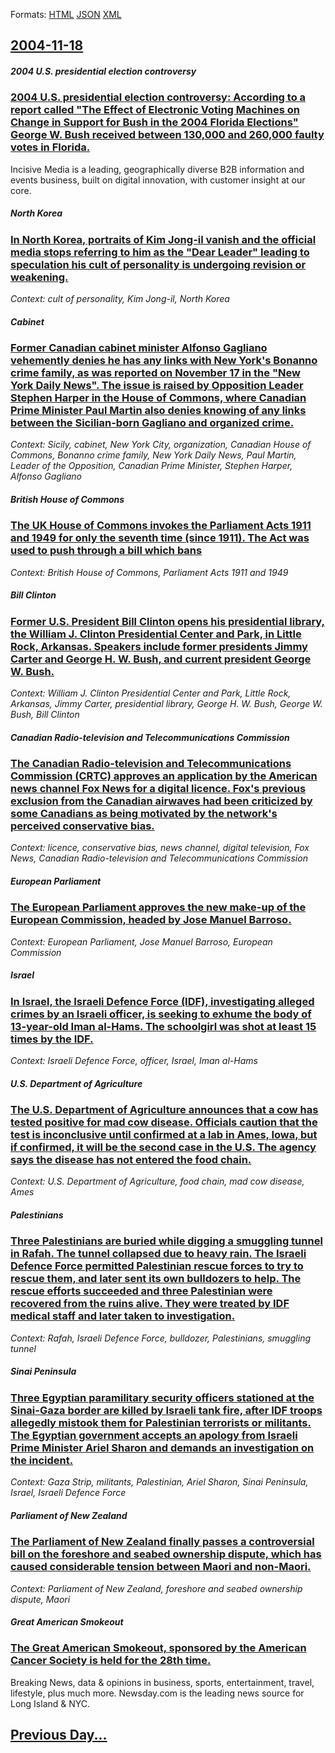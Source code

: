 
Formats: [HTML](2004/11/18/index.html)  [JSON](2004/11/18/index.json)  [XML](2004/11/18/index.xml)  

## [2004-11-18](/news/2004/11/18/index.md)

##### 2004 U.S. presidential election controversy
### [ 2004 U.S. presidential election controversy: According to a report called "The Effect of Electronic Voting Machines on Change in Support for Bush in the 2004 Florida Elections" George W. Bush received between 130,000 and 260,000 faulty votes in Florida. ](/news/2004/11/18/2004-u-s-presidential-election-controversy-according-to-a-report-called-the-effect-of-electronic-voting-machines-on-change-in-support-fo.md)
Incisive Media is a leading, geographically diverse B2B information and events business, built on digital innovation, with customer insight at our core.

##### North Korea
### [ In North Korea, portraits of Kim Jong-il vanish and the official media stops referring to him as the "Dear Leader" leading to speculation his cult of personality is undergoing revision or weakening. ](/news/2004/11/18/in-north-korea-portraits-of-kim-jong-il-vanish-and-the-official-media-stops-referring-to-him-as-the-dear-leader-leading-to-speculation-h.md)
_Context: cult of personality, Kim Jong-il, North Korea_

##### Cabinet
### [ Former Canadian cabinet minister Alfonso Gagliano vehemently denies he has any links with New York's Bonanno crime family, as was reported on November 17 in the "New York Daily News". The issue is raised by Opposition Leader Stephen Harper in the House of Commons, where Canadian Prime Minister Paul Martin also denies knowing of any links between the Sicilian-born Gagliano and organized crime. ](/news/2004/11/18/former-canadian-cabinet-minister-alfonso-gagliano-vehemently-denies-he-has-any-links-with-new-york-s-bonanno-crime-family-as-was-reported.md)
_Context: Sicily, cabinet, New York City, organization, Canadian House of Commons, Bonanno crime family, New York Daily News, Paul Martin, Leader of the Opposition, Canadian Prime Minister, Stephen Harper, Alfonso Gagliano_

##### British House of Commons
### [ The UK House of Commons invokes the Parliament Acts 1911 and 1949 for only the seventh time (since 1911). The Act was used to push through a bill which bans ](/news/2004/11/18/the-uk-house-of-commons-invokes-the-parliament-acts-1911-and-1949-for-only-the-seventh-time-since-1911-the-act-was-used-to-push-through.md)
_Context: British House of Commons, Parliament Acts 1911 and 1949_

##### Bill Clinton
### [ Former U.S. President Bill Clinton opens his presidential library, the William J. Clinton Presidential Center and Park, in Little Rock, Arkansas. Speakers include former presidents Jimmy Carter and George H. W. Bush, and current president George W. Bush. ](/news/2004/11/18/former-u-s-president-bill-clinton-opens-his-presidential-library-the-william-j-clinton-presidential-center-and-park-in-little-rock-ark.md)
_Context: William J. Clinton Presidential Center and Park, Little Rock, Arkansas, Jimmy Carter, presidential library, George H. W. Bush, George W. Bush, Bill Clinton_

##### Canadian Radio-television and Telecommunications Commission
### [ The Canadian Radio-television and Telecommunications Commission (CRTC) approves an application by the American news channel Fox News for a digital licence. Fox's previous exclusion from the Canadian airwaves had been criticized by some Canadians as being motivated by the network's perceived conservative bias. ](/news/2004/11/18/the-canadian-radio-television-and-telecommunications-commission-crtc-approves-an-application-by-the-american-news-channel-fox-news-for-a.md)
_Context: licence, conservative bias, news channel, digital television, Fox News, Canadian Radio-television and Telecommunications Commission_

##### European Parliament
### [ The European Parliament approves the new make-up of the European Commission, headed by Jose Manuel Barroso. ](/news/2004/11/18/the-european-parliament-approves-the-new-make-up-of-the-european-commission-headed-by-josa-c-manuel-barroso.md)
_Context: European Parliament, Jose Manuel Barroso, European Commission_

##### Israel
### [ In Israel, the Israeli Defence Force (IDF), investigating alleged crimes by an Israeli officer, is seeking to exhume the body of 13-year-old Iman al-Hams. The schoolgirl was shot at least 15 times by the IDF. ](/news/2004/11/18/in-israel-the-israeli-defence-force-idf-investigating-alleged-crimes-by-an-israeli-officer-is-seeking-to-exhume-the-body-of-13-year-ol.md)
_Context: Israeli Defence Force, officer, Israel, Iman al-Hams_

##### U.S. Department of Agriculture
### [ The U.S. Department of Agriculture announces that a cow has tested positive for mad cow disease. Officials caution that the test is inconclusive until confirmed at a lab in Ames, Iowa, but if confirmed, it will be the second case in the U.S. The agency says the disease has not entered the food chain. ](/news/2004/11/18/the-u-s-department-of-agriculture-announces-that-a-cow-has-tested-positive-for-mad-cow-disease-officials-caution-that-the-test-is-inconcl.md)
_Context: U.S. Department of Agriculture, food chain, mad cow disease, Ames_

##### Palestinians
### [ Three Palestinians are buried while digging a smuggling tunnel in Rafah. The tunnel collapsed due to heavy rain. The Israeli Defence Force permitted Palestinian rescue forces to try to rescue them, and later sent its own bulldozers to help. The rescue efforts succeeded and three Palestinian were recovered from the ruins alive. They were treated by IDF medical staff and later taken to investigation. ](/news/2004/11/18/three-palestinians-are-buried-while-digging-a-smuggling-tunnel-in-rafah-the-tunnel-collapsed-due-to-heavy-rain-the-israeli-defence-force.md)
_Context: Rafah, Israeli Defence Force, bulldozer, Palestinians, smuggling tunnel_

##### Sinai Peninsula
### [ Three Egyptian paramilitary security officers stationed at the Sinai-Gaza border are killed by Israeli tank fire, after IDF troops allegedly mistook them for Palestinian terrorists or militants. The Egyptian government accepts an apology from Israeli Prime Minister Ariel Sharon and demands an investigation on the incident. ](/news/2004/11/18/three-egyptian-paramilitary-security-officers-stationed-at-the-sinaiagaza-border-are-killed-by-israeli-tank-fire-after-idf-troops-allege.md)
_Context: Gaza Strip, militants, Palestinian, Ariel Sharon, Sinai Peninsula, Israel, Israeli Defence Force_

##### Parliament of New Zealand
### [ The Parliament of New Zealand finally passes a controversial bill on the foreshore and seabed ownership dispute, which has caused considerable tension between Maori and non-Maori. ](/news/2004/11/18/the-parliament-of-new-zealand-finally-passes-a-controversial-bill-on-the-foreshore-and-seabed-ownership-dispute-which-has-caused-considera.md)
_Context: Parliament of New Zealand, foreshore and seabed ownership dispute, Maori_

##### Great American Smokeout
### [ The Great American Smokeout, sponsored by the American Cancer Society is held for the 28th time. ](/news/2004/11/18/the-great-american-smokeout-sponsored-by-the-american-cancer-society-is-held-for-the-28th-time.md)
Breaking News, data &amp; opinions in business, sports, entertainment, travel, lifestyle, plus much more. Newsday.com is the leading news source for Long Island &amp; NYC.

## [Previous Day...](/news/2004/11/17/index.md)

